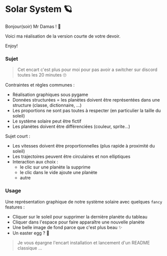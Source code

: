 # Solar System 🪐

Bonjour(soir) Mr Damas ! 👋

Voici ma réalisation de la version courte de votre devoir.

Enjoy!

### Sujet

> Cet encart c'est plus pour moi pour pas avoir a switcher sur discord toutes les 20 minutes 🙄

Contraintes et règles communes :
- Réalisation graphiques sous pygame
- Données structurées = les planètes doivent être représentées dans une    structure (classe, dictionnaire, ...)
- Les proportions ne sont pas toutes à respecter (en particulier la taille du soleil)
- Le système solaire peut être fictif
- Les planètes doivent être différenciées (couleur, sprite...)

Sujet court :
- Les vitesses doivent être proportionnelles (plus rapide à proximité du soleil)
- Les trajectoires peuvent être    circulaires et non elliptiques
- Interaction aux choix    :
  - le clic sur    une planète la supprime
  - le clic dans le vide ajoute    une planète
  - autre

### Usage

Une représentation graphique de notre système solaire avec quelques `fancy` features :

- Cliquer sur le soleil pour supprimer la dernière planète du tableau
- Cliquer dans l'espace pour faire apparaître une nouvelle planète
- Une belle image de fond parce que c'est plus beau ✨
- Un easter egg ? 🥚

> Je vous épargne l'encart installation et lancement d'un README classique ...




